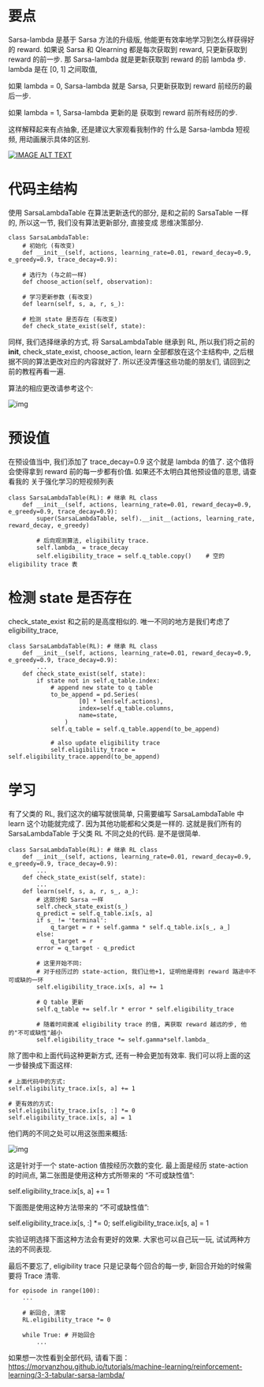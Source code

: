 # 要点

Sarsa-lambda 是基于 Sarsa 方法的升级版, 他能更有效率地学习到怎么样获得好的 reward. 如果说 Sarsa 和 Qlearning 都是每次获取到 reward, 只更新获取到 reward 的前一步. 那 Sarsa-lambda 就是更新获取到 reward 的前 lambda 步. lambda 是在 [0, 1] 之间取值,

如果 lambda = 0, Sarsa-lambda 就是 Sarsa, 只更新获取到 reward 前经历的最后一步.

如果 lambda = 1, Sarsa-lambda 更新的是 获取到 reward 前所有经历的步.

这样解释起来有点抽象, 还是建议大家观看我制作的 什么是 Sarsa-lambda 短视频, 用动画展示具体的区别.

[![IMAGE ALT TEXT](https://morvanzhou.github.io/static/results/ML-intro/q5.png)](https://morvanzhou.github.io/static/results/reinforcement-learning/maze%20sarsa_lambda.mp4)


# 代码主结构

使用 SarsaLambdaTable 在算法更新迭代的部分, 是和之前的 SarsaTable 一样的, 所以这一节, 我们没有算法更新部分, 直接变成 思维决策部分.

```
class SarsaLambdaTable:
    # 初始化 (有改变)
    def __init__(self, actions, learning_rate=0.01, reward_decay=0.9, e_greedy=0.9, trace_decay=0.9):

    # 选行为 (与之前一样)
    def choose_action(self, observation):

    # 学习更新参数 (有改变)
    def learn(self, s, a, r, s_):

    # 检测 state 是否存在 (有改变)
    def check_state_exist(self, state):
```
同样, 我们选择继承的方式, 将 SarsaLambdaTable 继承到 RL, 所以我们将之前的 __init__, check_state_exist, choose_action, learn 全部都放在这个主结构中, 之后根据不同的算法更改对应的内容就好了. 所以还没弄懂这些功能的朋友们, 请回到之前的教程再看一遍.

算法的相应更改请参考这个:

![img](https://morvanzhou.github.io/static/results/reinforcement-learning/3-3-1.png)

# 预设值

在预设值当中, 我们添加了 trace_decay=0.9 这个就是 lambda 的值了. 这个值将会使得拿到 reward 前的每一步都有价值. 如果还不太明白其他预设值的意思, 请查看我的 关于强化学习的短视频列表

```
class SarsaLambdaTable(RL): # 继承 RL class
    def __init__(self, actions, learning_rate=0.01, reward_decay=0.9, e_greedy=0.9, trace_decay=0.9):
        super(SarsaLambdaTable, self).__init__(actions, learning_rate, reward_decay, e_greedy)

        # 后向观测算法, eligibility trace.
        self.lambda_ = trace_decay
        self.eligibility_trace = self.q_table.copy()    # 空的 eligibility trace 表
```

# 检测 state 是否存在

check_state_exist 和之前的是高度相似的. 唯一不同的地方是我们考虑了 eligibility_trace,

```
class SarsaLambdaTable(RL): # 继承 RL class
    def __init__(self, actions, learning_rate=0.01, reward_decay=0.9, e_greedy=0.9, trace_decay=0.9):
        ...
    def check_state_exist(self, state):
        if state not in self.q_table.index:
            # append new state to q table
            to_be_append = pd.Series(
                    [0] * len(self.actions),
                    index=self.q_table.columns,
                    name=state,
                )
            self.q_table = self.q_table.append(to_be_append)

            # also update eligibility trace
            self.eligibility_trace = self.eligibility_trace.append(to_be_append)
```

# 学习

有了父类的 RL, 我们这次的编写就很简单, 只需要编写 SarsaLambdaTable 中 learn 这个功能就完成了. 因为其他功能都和父类是一样的. 这就是我们所有的 SarsaLambdaTable 于父类 RL 不同之处的代码. 是不是很简单.

```
class SarsaLambdaTable(RL): # 继承 RL class
    def __init__(self, actions, learning_rate=0.01, reward_decay=0.9, e_greedy=0.9, trace_decay=0.9):
        ...
    def check_state_exist(self, state):
        ...
    def learn(self, s, a, r, s_, a_):
        # 这部分和 Sarsa 一样
        self.check_state_exist(s_)
        q_predict = self.q_table.ix[s, a]
        if s_ != 'terminal':
            q_target = r + self.gamma * self.q_table.ix[s_, a_]
        else:
            q_target = r
        error = q_target - q_predict

        # 这里开始不同:
        # 对于经历过的 state-action, 我们让他+1, 证明他是得到 reward 路途中不可或缺的一环
        self.eligibility_trace.ix[s, a] += 1

        # Q table 更新
        self.q_table += self.lr * error * self.eligibility_trace

        # 随着时间衰减 eligibility trace 的值, 离获取 reward 越远的步, 他的"不可或缺性"越小
        self.eligibility_trace *= self.gamma*self.lambda_
```

除了图中和上面代码这种更新方式, 还有一种会更加有效率. 我们可以将上面的这一步替换成下面这样:

```
# 上面代码中的方式:
self.eligibility_trace.ix[s, a] += 1

# 更有效的方式:
self.eligibility_trace.ix[s, :] *= 0
self.eligibility_trace.ix[s, a] = 1
```

他们两的不同之处可以用这张图来概括:

![img](https://morvanzhou.github.io/static/results/reinforcement-learning/3-3-2.png)

这是针对于一个 state-action 值按经历次数的变化. 最上面是经历 state-action 的时间点, 第二张图是使用这种方式所带来的 “不可或缺性值”:

self.eligibility_trace.ix[s, a] += 1

下面图是使用这种方法带来的 “不可或缺性值”:

self.eligibility_trace.ix[s, :] *= 0; self.eligibility_trace.ix[s, a] = 1

实验证明选择下面这种方法会有更好的效果. 大家也可以自己玩一玩, 试试两种方法的不同表现.

最后不要忘了, eligibility trace 只是记录每个回合的每一步, 新回合开始的时候需要将 Trace 清零.

```
for episode in range(100):
    ...

    # 新回合, 清零
    RL.eligibility_trace *= 0

    while True: # 开始回合
        ...
```
如果想一次性看到全部代码, 请看下面：
https://morvanzhou.github.io/tutorials/machine-learning/reinforcement-learning/3-3-tabular-sarsa-lambda/







